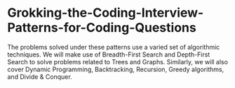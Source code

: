 # Grokking-the-Coding-Interview-Patterns-for-Coding-Questions
The problems solved under these patterns use a varied set of algorithmic techniques.
We will make use of Breadth-First Search and Depth-First Search to solve problems related to Trees and Graphs. 
Similarly, we will also cover Dynamic Programming, Backtracking, Recursion, Greedy algorithms, and Divide &amp; Conquer.
